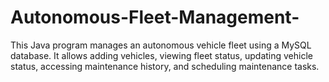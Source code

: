 # Autonomous-Fleet-Management-
This Java program manages an autonomous vehicle fleet using a MySQL database. It allows adding vehicles, viewing fleet status, updating vehicle status, accessing maintenance history, and scheduling maintenance tasks.
